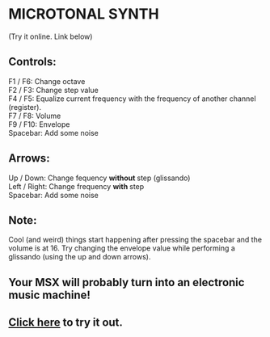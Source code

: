 MICROTONAL SYNTH 
=================
 
 (Try it online. Link below)

 Controls:
-----------
 
F1 / F6:  Change octave  <br>
F2 / F3:  Change step value   <br>
F4 / F5:  Equalize current frequency with the frequency of another channel (register).   <br>
F7 / F8:  Volume   <br>
F9 / F10:  Envelope   <br>
Spacebar:  Add some noise  <br>

Arrows:
-------

Up / Down:   Change fequency <b> without </b> step (glissando)   <br>
Left / Right:   Change frequency <b> with </b> step   <br>
Spacebar:   Add some noise 

Note:
-----

Cool (and weird) things start happening after pressing the spacebar and the volume is at 16.
Try changing the envelope value while performing a glissando (using the up and down arrows).

Your MSX will probably turn into an electronic music machine!
--------------------------------------------------------------


<a href="https://msxpen.com/codes/-MgnMdyG53b0N3c-ZGea">Click here</a> to try it out.
----------------------------------------------------------------------------------------

